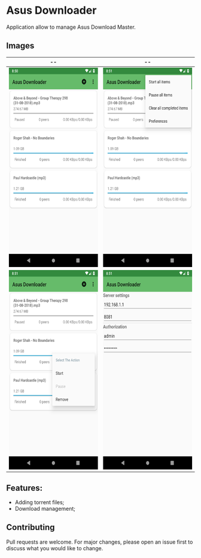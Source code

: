 # Asus Downloader

Application allow to manage Asus Download Master.

## Images

--             |  --
:-------------------------:|:-------------------------:
<img src="https://github.com/android-design/AsusDownloader/blob/master/SCREENSHOT-1.png" width="300" height="533">  |  <img src="https://github.com/android-design/AsusDownloader/blob/master/SCREENSHOT-2.png" width="300" height="533">
<img src="https://github.com/android-design/AsusDownloader/blob/master/SCREENSHOT-3.png" width="300" height="533">  |  <img src="https://github.com/android-design/AsusDownloader/blob/master/SCREENSHOT-4.png" width="300" height="533">

## Features:
- Adding torrent files;
- Download management;

## Contributing
Pull requests are welcome. For major changes, please open an issue first to discuss what you would like to change.
